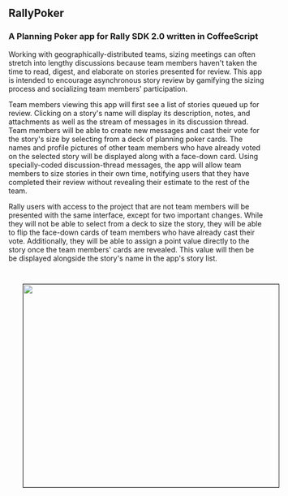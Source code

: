 ## RallyPoker
### A Planning Poker app for Rally SDK 2.0 written in CoffeeScript

Working with geographically-distributed teams, sizing meetings can often stretch into lengthy discussions because team members haven't taken the time to read, digest, and elaborate on stories presented for review. This app is intended to encourage asynchronous story review by gamifying the sizing process and socializing team members' participation.

Team members viewing this app will first see a list of stories queued up for review. Clicking on a story's name will display its description, notes, and attachments as well as the stream of messages in its discussion thread. Team members will be able to create new messages and cast their vote for the story's size by selecting from a deck of planning poker cards. The names and profile pictures of other team members who have already voted on the selected story will be displayed along with a face-down card. Using specially-coded discussion-thread messages, the app will allow team members to size stories in their own time, notifying users that they have completed their review without revealing their estimate to the rest of the team.

Rally users with access to the project that are not team members will be presented with the same interface, except for two important changes. While they will not be able to select from a deck to size the story, they will be able to flip the face-down cards of team members who have already cast their vote. Additionally, they will be able to assign a point value directly to the story once the team members' cards are revealed. This value will then be be displayed alongside the story's name in the app's story list.

<img src="https://raw.github.com/jpklein/RallyPoker/wireframes/TeamMember_v1.png" width="600" height="400" style="margin:2em 0 0 2em;border:1px solid #222">
